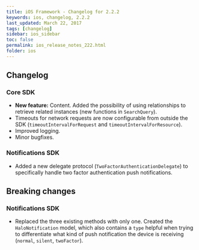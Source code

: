 ```yaml
---
title: iOS Framework - Changelog for 2.2.2
keywords: ios, changelog, 2.2.2
last_updated: March 22, 2017
tags: [changelog]
sidebar: ios_sidebar
toc: false
permalink: ios_release_notes_222.html
folder: ios
---
```


## Changelog

### Core SDK

- **New feature:** Content. Added the possibility of using relationships to retrieve related instances (new functions in `SearchQuery`).
- Timeouts for network requests are now configurable from outside the SDK (`timeoutIntervalForRequest` and `timeoutIntervalForResource`).
- Improved logging.
- Minor bugfixes.

### Notifications SDK

- Added a new delegate protocol (`TwoFactorAuthenticationDelegate`) to specifically handle two factor authentication push notifications.

## Breaking changes

### Notifications SDK

- Replaced the three existing methods with only one. Created the `HaloNotification` model, which also contains a `type` helpful when trying to differentiate what kind of push notification the device is receiving (`normal`, `silent`, `twoFactor`).